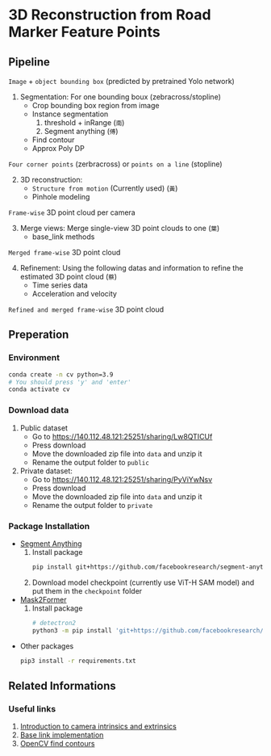 # 3D Reconstruction from Road Marker Feature Points

## Pipeline

`Image` + `object bounding box` (predicted by pretrained Yolo network)

1. Segmentation: For one bounding boux (zebracross/stopline)
    - Crop bounding box region from image
    - Instance segmentation
        1. threshold + inRange (`南`)
        2. Segment anything  (`傅`)
    - Find contour
    - Approx Poly DP

`Four corner points` (zerbracross) or `points on a line` (stopline)

2. 3D reconstruction:
    - `Structure from motion` (Currently used) (`黃`)
    - Pinhole modeling

`Frame-wise` 3D point cloud per camera

3. Merge views: Merge single-view 3D point clouds to one (`葉`)
    - base_link methods

`Merged frame-wise` 3D point cloud

4. Refinement: Using the following datas and information to refine the estimated 3D point cloud (`蔡`)
    - Time series data
    - Acceleration and velocity

`Refined and merged frame-wise` 3D point cloud

## Preperation

### Environment
```bash
conda create -n cv python=3.9
# You should press 'y' and 'enter'
conda activate cv
```

### Download data

1. Public dataset
    - Go to https://140.112.48.121:25251/sharing/Lw8QTICUf
    - Press download
    - Move the downloaded zip file into `data` and unzip it
    - Rename the output folder to  `public`
2. Private dataset:
    - Go to https://140.112.48.121:25251/sharing/PyViYwNsv
    - Press download
    - Move the downloaded zip file into `data` and unzip it
    - Rename the output folder to  `private`

### Package Installation

- [Segment Anything](https://github.com/facebookresearch/segment-anything)
    1. Install package
        ```bash
        pip install git+https://github.com/facebookresearch/segment-anything.git
        ```
    2. Download model checkpoint (currently use ViT-H SAM model) and put them in the `checkpoint` folder
- [Mask2Former](https://github.com/facebookresearch/Mask2Former)
    1. Install package
        ```bash
        # detectron2
        python3 -m pip install 'git+https://github.com/facebookresearch/detectron2.git'
        ```
- Other packages
    ```bash
    pip3 install -r requirements.txt
    ```


## Related Informations

### Useful links

1. [Introduction to camera intrinsics and extrinsics](https://towardsdatascience.com/what-are-intrinsic-and-extrinsic-camera-parameters-in-computer-vision-7071b72fb8ec)
2. [Base link implementation](http://wiki.ros.org/tf2_ros)
3. [OpenCV find contours](https://docs.opencv.org/4.x/d4/d73/tutorial_py_contours_begin.html)
